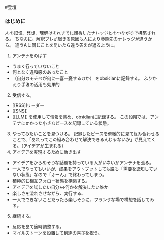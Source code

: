 #登壇
### はじめに
人の記憶、発想、理解はそれまでに獲得したナレッジとのつながりで構築される。
ちなみに、解釈ブレが起きる原因も人により参照先のナレッジが違うから。
違うAIに同じことを聞いたら違う答えが返るように。

1. アンテナをのばす
- うまく行っていないこと
- 何となく違和感のあったこと
- （自分のモチベが何に一喜一憂するのか）
をobsidianに記録する。
ふりかえり手法の活用も効果的
2. 受信する。
- [[RSS]]リーダー
- [[SNS]]
- [[LLM]]
を使用して情報を集め、obsidianに記録する。
この段階では、アンテナにかかった小さなピースを記録している状態。
3. やってみたいことを見つける。
記録したピースを俯瞰的に見て組み合わせることで、「あれってこの組み合わせで解決できるんじゃないか」が見えてくる。（アイデアが生まれる）
4. アイデアを実現するために動き出す
- アイデアをからめそうな話題を持っている人がいないかアンテナを張る。
- 一人でやってもいいが、成果をアウトプットしても誰も「需要を認知していない状態」なので「ふーん」で終わってしまう。
- 積極的に相互フォロー状態を構築する。
- アイデアを試したい自分↔何かを解決したい誰か
- 楽しさを溢れさせながら、実行する。
- 一人でできないことだったら楽しそうに、フランクな場で構想を話してみる。
5. 継続する。
-  反応を見て適時調整する。
- マイルストーンを設置して到達の喜びを祝う。
